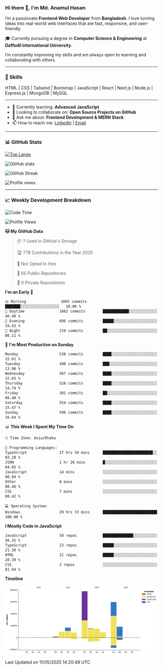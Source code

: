 ### Hi there 👋, I'm Md. Anamul Hasan

I’m a passionate **Frontend Web Developer** from **Bangladesh**. I love turning ideas into real-world web interfaces that are fast, responsive, and user-friendly.

🎓 Currently pursuing a degree in **Computer Science & Engineering** at **Daffodil International University**.

I’m constantly improving my skills and am always open to learning and collaborating with others.

---

### 🚀 Skills
HTML | CSS | Tailwind | Bootstrap | JavaScript | React | Next.js | Node.js | Express.js | MongoDB | MySQL 

---

- 🌱 Currently learning: **Advanced JavaScript**
- 👯 Looking to collaborate on: **Open Source Projects on GitHub**
- 💬 Ask me about: **Frontend Development & MERN Stack**
- 📫 How to reach me: [LinkedIn](https://www.linkedin.com/in/mdanamulhasan201) | [Email](mailto:anamulhasan3625@gmail.com)

---

### 📊 GitHub Stats

[![Top Langs](https://github-readme-stats.vercel.app/api/top-langs/?username=mdanamulhasan201&layout=compact)](https://github.com/anuraghazra/github-readme-stats)

![GitHub stats](https://github-readme-stats.vercel.app/api?username=mdanamulhasan201&show_icons=true&count_private=true&theme=tokyonight)

![GitHub Streak](https://streak-stats.demolab.com?user=mdanamulhasan201&theme=tokyonight)

![Profile views](https://gpvc.arturio.dev/mdanamulhasan201)

---

### 📈 Weekly Development Breakdown

<!--START_SECTION:waka-->
![Code Time](http://img.shields.io/badge/Code%20Time-100%20hrs%2010%20mins-blue)

![Profile Views](http://img.shields.io/badge/Profile%20Views-79-blue)

**🐱 My GitHub Data** 

> 📦 ? Used in GitHub's Storage 
 > 
> 🏆 778 Contributions in the Year 2025
 > 
> 🚫 Not Opted to Hire
 > 
> 📜 65 Public Repositories 
 > 
> 🔑 0 Private Repositories 
 > 
**I'm an Early 🐤** 

```text
🌞 Morning                1005 commits        ███████░░░░░░░░░░░░░░░░░░   28.06 % 
🌆 Daytime                1662 commits        ████████████░░░░░░░░░░░░░   46.40 % 
🌃 Evening                696 commits         █████░░░░░░░░░░░░░░░░░░░░   19.43 % 
🌙 Night                  219 commits         ██░░░░░░░░░░░░░░░░░░░░░░░   06.11 % 
```
📅 **I'm Most Productive on Sunday** 

```text
Monday                   538 commits         ████░░░░░░░░░░░░░░░░░░░░░   15.02 % 
Tuesday                  498 commits         ███░░░░░░░░░░░░░░░░░░░░░░   13.90 % 
Wednesday                567 commits         ████░░░░░░░░░░░░░░░░░░░░░   15.83 % 
Thursday                 528 commits         ████░░░░░░░░░░░░░░░░░░░░░   14.74 % 
Friday                   301 commits         ██░░░░░░░░░░░░░░░░░░░░░░░   08.40 % 
Saturday                 554 commits         ████░░░░░░░░░░░░░░░░░░░░░   15.47 % 
Sunday                   596 commits         ████░░░░░░░░░░░░░░░░░░░░░   16.64 % 
```


📊 **This Week I Spent My Time On** 

```text
🕑︎ Time Zone: Asia/Dhaka

💬 Programming Languages: 
TypeScript               27 hrs 34 mins      ███████████████████████░░   93.28 % 
JSON                     1 hr 26 mins        █░░░░░░░░░░░░░░░░░░░░░░░░   04.85 % 
JavaScript               14 mins             ░░░░░░░░░░░░░░░░░░░░░░░░░   00.84 % 
Other                    8 mins              ░░░░░░░░░░░░░░░░░░░░░░░░░   00.46 % 
CSS                      7 mins              ░░░░░░░░░░░░░░░░░░░░░░░░░   00.42 % 

💻 Operating System: 
Windows                  29 hrs 33 mins      █████████████████████████   100.00 % 
```

**I Mostly Code in JavaScript** 

```text
JavaScript               58 repos            ██████████████░░░░░░░░░░░   56.31 % 
TypeScript               22 repos            █████░░░░░░░░░░░░░░░░░░░░   21.36 % 
HTML                     21 repos            █████░░░░░░░░░░░░░░░░░░░░   20.39 % 
CSS                      2 repos             ░░░░░░░░░░░░░░░░░░░░░░░░░   01.94 % 
```



**Timeline**

![Lines of Code chart](https://raw.githubusercontent.com/mdanamulhasan201/mdanamulhasan201/main/assets/bar_graph.png)


 Last Updated on 11/05/2025 14:20:49 UTC
<!--END_SECTION:waka-->
